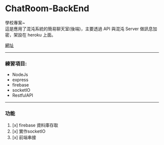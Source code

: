 # ChatRoom-BackEnd

學校專案~  
這是應用了混沌系統的簡易聊天室(後端)，主要透過 API 與混沌 Server 做訊息加密，架設在 heroku 上面。

[網址](http://jjylab.dlinkddns.com:8080/#/user)

---

### 練習項目:

- NodeJs
- express
- firebase
- socketIO
- RestfulAPI

---

### 功能

1. [x] firebase 資料庫存取
1. [x] 實作socketIO
1. [x] 前端串接
